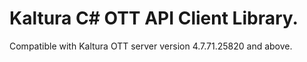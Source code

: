 # Kaltura C# OTT API Client Library.
Compatible with Kaltura OTT server version 4.7.71.25820 and above.
